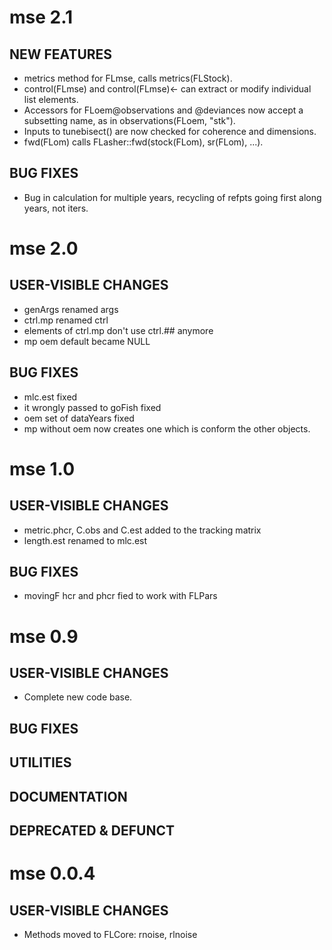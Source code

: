 # mse 2.1

## NEW FEATURES

- metrics method for FLmse, calls metrics(FLStock).
- control(FLmse) and control(FLmse)<- can extract or modify individual list elements.
- Accessors for FLoem@observations and @deviances now accept a subsetting name,
  as in observations(FLoem, "stk").
- Inputs to tunebisect() are now checked for coherence and dimensions.
- fwd(FLom) calls FLasher::fwd(stock(FLom), sr(FLom), ...).

## BUG FIXES

- Bug in calculation for multiple years, recycling of refpts going first along
  years, not iters.

# mse 2.0
 
## USER-VISIBLE CHANGES

- genArgs renamed args
- ctrl.mp renamed ctrl
- elements of ctrl.mp don't use ctrl.## anymore
- mp oem default became NULL

## BUG FIXES

- mlc.est fixed
- it wrongly passed to goFish fixed
- oem set of dataYears fixed
- mp without oem now creates one which is conform the other objects.

# mse 1.0

## USER-VISIBLE CHANGES

- metric.phcr, C.obs and C.est added to the tracking matrix
- length.est renamed to mlc.est

## BUG FIXES

- movingF hcr and phcr fied to work with FLPars

# mse 0.9

## USER-VISIBLE CHANGES

- Complete new code base.

## BUG FIXES

## UTILITIES

## DOCUMENTATION

## DEPRECATED & DEFUNCT

# mse 0.0.4

## USER-VISIBLE CHANGES

- Methods moved to FLCore: rnoise, rlnoise
